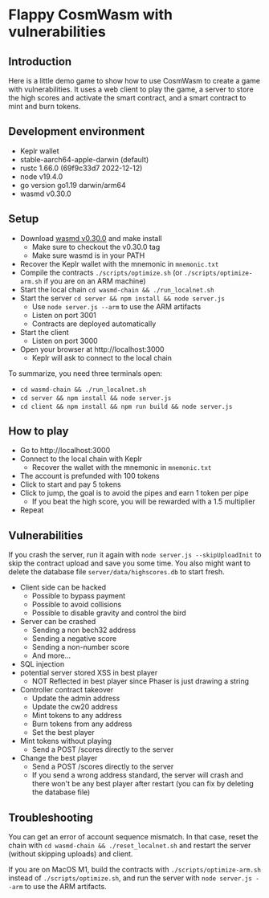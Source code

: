 # Flappy CosmWasm with vulnerabilities

## Introduction

Here is a little demo game to show how to use CosmWasm to create a game with vulnerabilities. It uses a web client to play the game, a server to store the high scores and activate the smart contract, and a smart contract to mint and burn tokens.

## Development environment

* Keplr wallet
* stable-aarch64-apple-darwin (default)
* rustc 1.66.0 (69f9c33d7 2022-12-12)
* node v19.4.0
* go version go1.19 darwin/arm64
* wasmd v0.30.0

## Setup

- Download [wasmd v0.30.0](https://github.com/CosmWasm/wasmd/tree/v0.30.0) and make install
  - Make sure to checkout the v0.30.0 tag
  - Make sure wasmd is in your PATH
- Recover the Keplr wallet with the mnemonic in `mnemonic.txt`
- Compile the contracts `./scripts/optimize.sh` (or `./scripts/optimize-arm.sh` if you are on an ARM machine)
- Start the local chain `cd wasmd-chain && ./run_localnet.sh`
- Start the server `cd server && npm install && node server.js`
  - Use `node server.js --arm` to use the ARM artifacts
  - Listen on port 3001
  - Contracts are deployed automatically
- Start the client
  - Listen on port 3000
- Open your browser at http://localhost:3000
  - Keplr will ask to connect to the local chain

To summarize, you need three terminals open:

- `cd wasmd-chain && ./run_localnet.sh`
- `cd server && npm install && node server.js`
- `cd client && npm install && npm run build && node server.js`

## How to play

- Go to http://localhost:3000
- Connect to the local chain with Keplr
  - Recover the wallet with the mnemonic in `mnemonic.txt`
- The account is prefunded with 100 tokens
- Click to start and pay 5 tokens
- Click to jump, the goal is to avoid the pipes and earn 1 token per pipe
  - If you beat the high score, you will be rewarded with a 1.5 multiplier
- Repeat

## Vulnerabilities

If you crash the server, run it again with `node server.js --skipUploadInit` to skip the contract upload and save you some time. You also might want to delete the database file `server/data/highscores.db` to start fresh.

- Client side can be hacked
  - Possible to bypass payment
  - Possible to avoid collisions
  - Possible to disable gravity and control the bird
- Server can be crashed
  - Sending a non bech32 address
  - Sending a negative score
  - Sending a non-number score
  - And more...
- SQL injection
- potential server stored XSS in best player
  - NOT Reflected in best player since Phaser is just drawing a string
- Controller contract takeover
  - Update the admin address
  - Update the cw20 address
  - Mint tokens to any address
  - Burn tokens from any address
  - Set the best player
- Mint tokens without playing
  - Send a POST /scores directly to the server
- Change the best player
  - Send a POST /scores directly to the server
  - If you send a wrong address standard, the server will crash and there won't be any best player after restart (you can fix by deleting the database file)

## Troubleshooting

You can get an error of account sequence mismatch. In that case, reset the chain with `cd wasmd-chain && ./reset_localnet.sh` and restart the server (without skipping uploads) and client.

If you are on MacOS M1, build the contracts with `./scripts/optimize-arm.sh` instead of `./scripts/optimize.sh`, and run the server with `node server.js --arm` to use the ARM artifacts.
